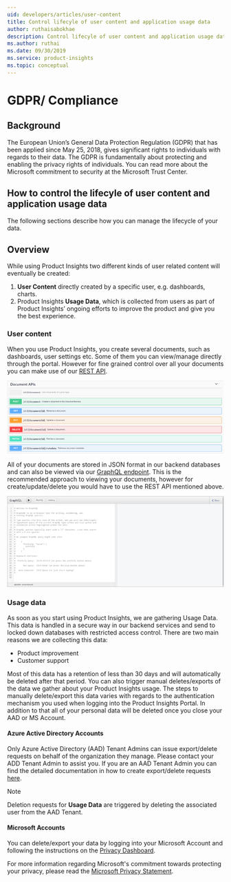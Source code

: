 ```yaml
---
uid: developers/articles/user-content
title: Control lifecyle of user content and application usage data
author: ruthaisabokhae
description: Control lifecyle of user content and application usage data
ms.author: ruthai
ms.date: 09/30/2019
ms.service: product-insights
ms.topic: conceptual
---
```


# GDPR/ Compliance 

## Background
The European Union’s General Data Protection Regulation (GDPR) that has been applied since May 25, 2018, gives significant rights to individuals with regards to their data. The GDPR is fundamentally about protecting and enabling the privacy rights of individuals. You can read more about the Microsoft commitment to security at the Microsoft Trust Center.

## How to control the lifecyle of user content and application usage data
The following sections describe how you can manage the lifecycle of your data.  

## Overview
While using Product Insights two different kinds of user related content will eventually be created:
1. **User Content** directly created by a specific user, e.g. dashboards, charts.  
2. Product Insights **Usage Data**, which is collected from users as part of Product Insights’ ongoing efforts to improve the product and give you the best experience.  

### User content
When you use Product Insights, you create several documents, such as dashboards, user settings etc. Some of them you can view/manage directly through the portal.
However for fine grained control over all your documents you can make use of our [REST API](https://msswagger/service/18751494-838b-4458-869d-0c038c0db35b/ariaapis#/Document%20APIs).

![Document Service API](DocumentServiceAPI.png "Document Service API")

All of your documents are stored in JSON format in our backend databases and can also be viewed via our [GraphQL endpoint](https://www.aria.ms/apps/graphql-explorer/). This is the recommended approach to viewing your documents, however for create/update/delete you would have to use the REST API mentioned above.

![GraphQL endpoint](GraphQL.png "GraphQL endpoint")

### Usage data
As soon as you start using Product Insights, we are gathering Usage Data. This data is handled in a secure way in our backend services and send to locked down databases with restricted access control. There are two main reasons we are collecting this data:
* Product improvement
* Customer support

Most of this data has a retention of less than 30 days and will automatically be deleted after that period. You can also trigger manual deletes/exports of the data we gather about your Product Insights usage. The steps to manually delete/export this data varies with regards to the authentication mechanism you used when logging into the Product Insights Portal. In addition to that all of your personal data will be deleted once you close your  AAD or MS Account.

#### Azure Active Directory Accounts
Only Azure Active Directory (AAD) Tenant Admins can issue export/delete requests on behalf of the organization they manage. Please contact your ADD Tenant Admin to assist you. If you are an AAD Tenant Admin you can find the detailed documentation in how to create export/delete requests [here](https://docs.microsoft.com/en-us/microsoft-365/compliance/gdpr-dsr-azure).

> [!NOTE]
 > Deletion requests for **Usage Data** are triggered by deleting the associated user from the AAD Tenant.

#### Microsoft Accounts
You can delete/export your data by logging into your Microsoft Account and following the instructions on the [Privacy Dashboard](https://account.microsoft.com/privacy).

For more information regarding Microsoft's commitment towards protecting your privacy, please read the [Microsoft Privacy Statement](https://privacy.microsoft.com).
